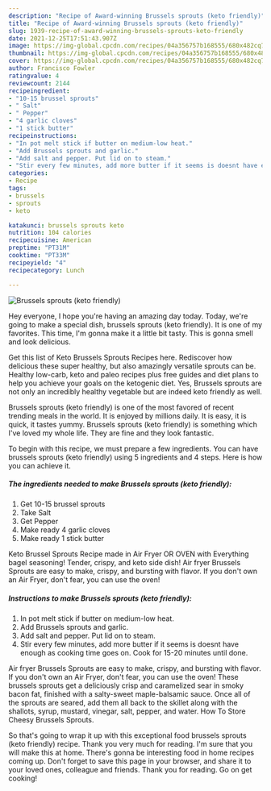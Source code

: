 ```yaml
---
description: "Recipe of Award-winning Brussels sprouts (keto friendly)"
title: "Recipe of Award-winning Brussels sprouts (keto friendly)"
slug: 1939-recipe-of-award-winning-brussels-sprouts-keto-friendly
date: 2021-12-25T17:51:43.907Z
image: https://img-global.cpcdn.com/recipes/04a356757b168555/680x482cq70/brussels-sprouts-keto-friendly-recipe-main-photo.jpg
thumbnail: https://img-global.cpcdn.com/recipes/04a356757b168555/680x482cq70/brussels-sprouts-keto-friendly-recipe-main-photo.jpg
cover: https://img-global.cpcdn.com/recipes/04a356757b168555/680x482cq70/brussels-sprouts-keto-friendly-recipe-main-photo.jpg
author: Francisco Fowler
ratingvalue: 4
reviewcount: 2144
recipeingredient:
- "10-15 brussel sprouts"
- " Salt"
- " Pepper"
- "4 garlic cloves"
- "1 stick butter"
recipeinstructions:
- "In pot melt stick if butter on medium-low heat."
- "Add Brussels sprouts and garlic."
- "Add salt and pepper. Put lid on to steam."
- "Stir every few minutes, add more butter if it seems is doesnt have enough as cooking time goes on. Cook for 15-20 minutes until done."
categories:
- Recipe
tags:
- brussels
- sprouts
- keto

katakunci: brussels sprouts keto 
nutrition: 104 calories
recipecuisine: American
preptime: "PT31M"
cooktime: "PT33M"
recipeyield: "4"
recipecategory: Lunch

---
```



![Brussels sprouts (keto friendly)](https://img-global.cpcdn.com/recipes/04a356757b168555/680x482cq70/brussels-sprouts-keto-friendly-recipe-main-photo.jpg)

Hey everyone, I hope you're having an amazing day today. Today, we're going to make a special dish, brussels sprouts (keto friendly). It is one of my favorites. This time, I'm gonna make it a little bit tasty. This is gonna smell and look delicious.

Get this list of Keto Brussels Sprouts Recipes here. Rediscover how delicious these super healthy, but also amazingly versatile sprouts can be. Healthy low-carb, keto and paleo recipes plus free guides and diet plans to help you achieve your goals on the ketogenic diet. Yes, Brussels sprouts are not only an incredibly healthy vegetable but are indeed keto friendly as well.

Brussels sprouts (keto friendly) is one of the most favored of recent trending meals in the world. It is enjoyed by millions daily. It is easy, it is quick, it tastes yummy. Brussels sprouts (keto friendly) is something which I've loved my whole life. They are fine and they look fantastic.


To begin with this recipe, we must prepare a few ingredients. You can have brussels sprouts (keto friendly) using 5 ingredients and 4 steps. Here is how you can achieve it.

<!--inarticleads1-->

##### The ingredients needed to make Brussels sprouts (keto friendly):

1. Get 10-15 brussel sprouts
1. Take  Salt
1. Get  Pepper
1. Make ready 4 garlic cloves
1. Make ready 1 stick butter


Keto Brussel Sprouts Recipe made in Air Fryer OR OVEN with Everything bagel seasoning! Tender, crispy, and keto side dish! Air fryer Brussels Sprouts are easy to make, crispy, and bursting with flavor. If you don't own an Air Fryer, don't fear, you can use the oven! 

<!--inarticleads2-->

##### Instructions to make Brussels sprouts (keto friendly):

1. In pot melt stick if butter on medium-low heat.
1. Add Brussels sprouts and garlic.
1. Add salt and pepper. Put lid on to steam.
1. Stir every few minutes, add more butter if it seems is doesnt have enough as cooking time goes on. Cook for 15-20 minutes until done.


Air fryer Brussels Sprouts are easy to make, crispy, and bursting with flavor. If you don't own an Air Fryer, don't fear, you can use the oven! These brussels sprouts get a deliciously crisp and caramelized sear in smoky bacon fat, finished with a salty-sweet maple-balsamic sauce. Once all of the sprouts are seared, add them all back to the skillet along with the shallots, syrup, mustard, vinegar, salt, pepper, and water. How To Store Cheesy Brussels Sprouts. 

So that's going to wrap it up with this exceptional food brussels sprouts (keto friendly) recipe. Thank you very much for reading. I'm sure that you will make this at home. There's gonna be interesting food in home recipes coming up. Don't forget to save this page in your browser, and share it to your loved ones, colleague and friends. Thank you for reading. Go on get cooking!
